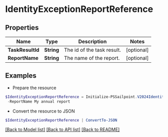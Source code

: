 # IdentityExceptionReportReference
## Properties

Name | Type | Description | Notes
------------ | ------------- | ------------- | -------------
**TaskResultId** | **String** | The id of the task result. | [optional] 
**ReportName** | **String** | The name of the report. | [optional] 

## Examples

- Prepare the resource
```powershell
$IdentityExceptionReportReference = Initialize-PSSailpoint.V2024IdentityExceptionReportReference  -TaskResultId 2b838de9-db9b-abcf-e646-d4f274ad4238 `
 -ReportName My annual report
```

- Convert the resource to JSON
```powershell
$IdentityExceptionReportReference | ConvertTo-JSON
```

[[Back to Model list]](../README.md#documentation-for-models) [[Back to API list]](../README.md#documentation-for-api-endpoints) [[Back to README]](../README.md)

